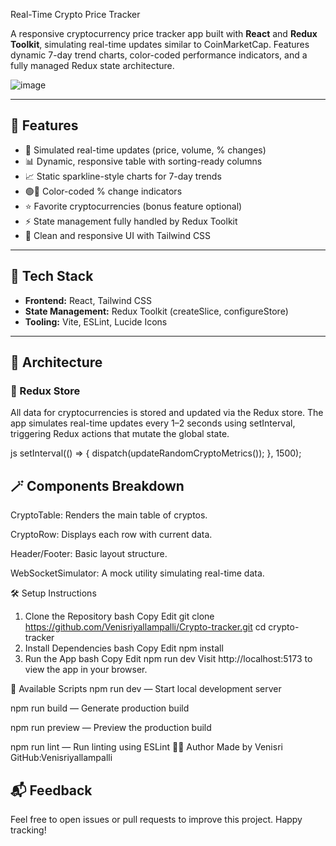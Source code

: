 Real-Time Crypto Price Tracker

A responsive cryptocurrency price tracker app built with **React** and **Redux Toolkit**, simulating real-time updates similar to CoinMarketCap. Features dynamic 7-day trend charts, color-coded performance indicators, and a fully managed Redux state architecture.

![image](https://github.com/user-attachments/assets/c3ec955a-dc29-4895-9308-becb1994ccd7)


---

## 🚀 Features

- 🔄 Simulated real-time updates (price, volume, % changes)
- 📊 Dynamic, responsive table with sorting-ready columns
- 📈 Static sparkline-style charts for 7-day trends
- 🟢🔴 Color-coded % change indicators
- ⭐ Favorite cryptocurrencies (bonus feature optional)
- ⚡ State management fully handled by Redux Toolkit
- 🎨 Clean and responsive UI with Tailwind CSS

---

## 🧱 Tech Stack

- **Frontend:** React, Tailwind CSS
- **State Management:** Redux Toolkit (createSlice, configureStore)
- **Tooling:** Vite, ESLint, Lucide Icons

---

## 🧠 Architecture

### 🔧 Redux Store

All data for cryptocurrencies is stored and updated via the Redux store. The app simulates real-time updates every 1–2 seconds using setInterval, triggering Redux actions that mutate the global state.

js
setInterval(() => {
  dispatch(updateRandomCryptoMetrics());
}, 1500);
## 🪄 Components Breakdown
CryptoTable: Renders the main table of cryptos.

CryptoRow: Displays each row with current data.

Header/Footer: Basic layout structure.

WebSocketSimulator: A mock utility simulating real-time data.

🛠 Setup Instructions
1. Clone the Repository
bash
Copy
Edit
git clone https://github.com/Venisriyallampalli/Crypto-tracker.git
cd crypto-tracker
2. Install Dependencies
bash
Copy
Edit
npm install
3. Run the App
bash
Copy
Edit
npm run dev
Visit http://localhost:5173 to view the app in your browser.

🧪 Available Scripts
npm run dev — Start local development server

npm run build — Generate production build

npm run preview — Preview the production build

npm run lint — Run linting using ESLint
🙋‍♂️ Author
Made by Venisri
GitHub:Venisriyallampalli 
## 📬 Feedback
Feel free to open issues or pull requests to improve this project. Happy tracking!

  
